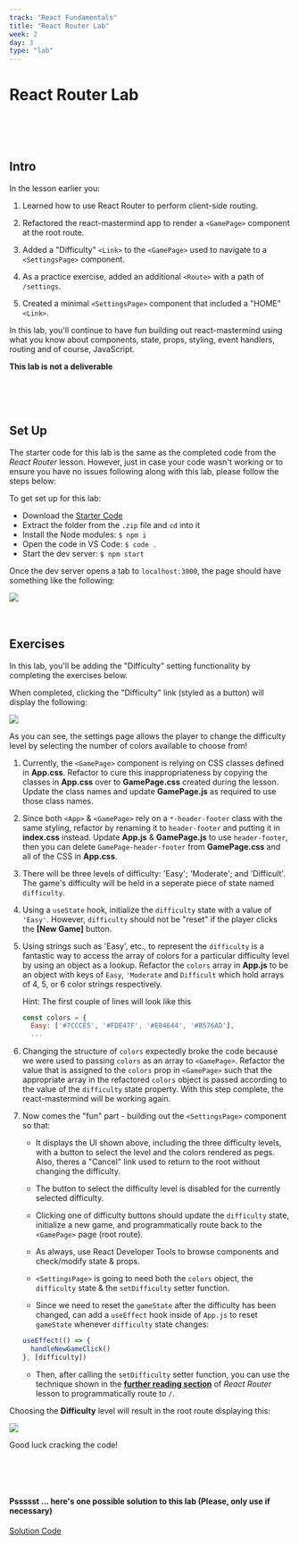 ```yaml
---
track: "React Fundamentals"
title: "React Router Lab"
week: 2
day: 3
type: "lab"
---
```


# React Router Lab

<br>
<br>
<br>


## Intro

In the lesson earlier you:

1. Learned how to use React Router to perform client-side routing.
 
2. Refactored the react-mastermind app to render a `<GamePage>` component at the root route.

3. Added a "Difficulty" `<Link>` to the `<GamePage>` used to navigate to a `<SettingsPage>` component.

3. As a practice exercise, added an additional `<Route>` with a path of `/settings`.

4. Created a minimal `<SettingsPage>` component that included a "HOME" `<Link>`.

In this lab, you'll continue to have fun building out react-mastermind using what you know about components, state, props, styling, event handlers, routing and of course, JavaScript.

**This lab is not a deliverable**

<br>
<br>
<br>



## Set Up

The starter code for this lab is the same as the completed code from the _React Router_ lesson. However, just in case your code wasn't working or to ensure you have no issues following along with this lab, please follow the steps below:

To get set up for this lab:

- Download the <a href="/downloads/react_fundamentals/react-router-lab/react-mastermind.zip" download>Starter Code</a>
- Extract the folder from the `.zip` file and `cd` into it
- Install the Node modules: `$ npm i`
- Open the code in VS Code: `$ code .`
- Start the dev server: `$ npm start`

Once the dev server opens a tab to `localhost:3000`, the page should have something like the following:

<img src="https://i.imgur.com/ibMTm9k.png">

<br>
<br>
<br>




## Exercises

In this lab, you'll be adding the "Difficulty" setting functionality by completing the exercises below.

When completed, clicking the "Difficulty" link (styled as a button) will display the following:

<img src="https://i.imgur.com/gFjNSt0.png">

As you can see, the settings page allows the player to change the difficulty level by selecting the number of colors available to choose from!

1. Currently, the `<GamePage>` component is relying on CSS classes defined in **App.css**. Refactor to cure this inappropriateness by copying the classes in **App.css** over to **GamePage.css** created during the lesson. Update the class names and update **GamePage.js** as required to use those class names. 

2. Since both `<App>` & `<GamePage>` rely on a `*-header-footer` class with the same styling, refactor by renaming it to `header-footer` and putting it in **index.css** instead. Update **App.js** & **GamePage.js** to use `header-footer`, then you can delete `GamePage-header-footer` from **GamePage.css** and all of the CSS in **App.css**.

3. There will be three levels of difficulty: 'Easy'; 'Moderate'; and 'Difficult'.  The game's difficulty will be held in a seperate piece of state named `difficulty`. 

4. Using a `useState` hook, initialize the `difficulty` state with a value of `'Easy'`. However, `difficulty` should not be "reset" if the player clicks the **[New Game]** button.
	
5. Using strings such as 'Easy', etc., to represent the `difficulty` is a fantastic way to access the array of colors for a particular difficulty level by using an object as a lookup. Refactor the `colors` array in **App.js** to be an object with keys of `Easy`, `'Moderate` and `Difficult` which hold arrays of 4, 5, or 6 color strings respectively.

	Hint: The first couple of lines will look like this
	
	```javascript
	const colors = {
	  Easy: ['#7CCCE5', '#FDE47F', '#E04644', '#B576AD'],
	  ...
	```

5. Changing the structure of `colors` expectedly broke the code because we were used to passing `colors` as an array to `<GamePage>`. Refactor the value that is assigned to the `colors` prop in `<GamePage>` such that the appropriate array in the refactored `colors` object is passed according to the value of the `difficulty`  state property. With this step complete, the react-mastermind will be working again.

6. Now comes the "fun" part - building out the `<SettingsPage>` component so that:

	- It displays the UI shown above, including the three difficulty levels, with a button to select the level and the colors rendered as pegs. Also, theres a "Cancel" link used to return to the root without changing the difficulty.

	- The button to select the difficulty level is disabled for the currently selected difficulty.

	- Clicking one of difficulty buttons should update the `difficulty` state, initialize a new game, and programmatically route back to the `<GamePage>` page (root route).
	
	- As always, use React Developer Tools to browse components and check/modify state & props.
	
	- `<SettingsPage>` is going to need both the `colors` object, the `difficulty` state & the `setDifficulty` setter function.

	- Since we need to reset the `gameState` after the difficulty has been changed, can add a `useEffect` hook inside of `App.js` to reset `gameState` whenever `difficulty` state changes:

	```javascript
	useEffect(() => {
      handleNewGameClick()
    }, [difficulty]) 
	```

	- Then, after calling the `setDifficulty` setter function, you can use the technique shown in the [**further reading section**](/react-fundamentals/week-2/day-3/lecture-materials/intro-to-react-router/#routing-programmatically) of _React Router_ lesson to programmatically route to `/`.

Choosing the **Difficulty** level will result in the root route displaying this:

<img src="https://i.imgur.com/IaKWyLR.png">

Good luck cracking the code!

<br>
<br>
<br>




#### Pssssst ... here's one possible solution to this lab (Please, only use if necessary) 

<a href="/downloads/react_fundamentals/react-router-lab-solution/react-mastermind.zip" download>Solution Code<a>